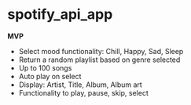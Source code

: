 # spotify_api_app

**MVP**
- Select mood functionality: Chill, Happy, Sad, Sleep
- Return a random playlist based on genre selected
- Up to 100 songs
- Auto play on select
- Display: Artist, Title, Album, Album art
- Functionality to play, pause, skip, select

